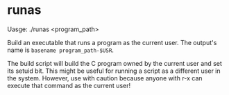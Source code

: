 # runas

Uasge: ./runas <program_path>

Build an executable that runs a program as the current user. The output's name is `basename program_path-$USR`.

The build script will build the C program owned by the current user and set its setuid bit. This might be useful for running a script as a different user in the system. However, use with caution because anyone with r-x can execute that command as the current user!
